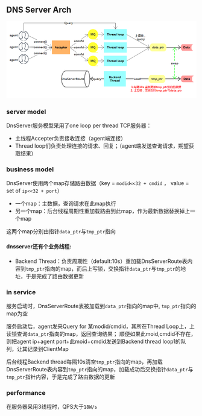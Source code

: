 ## DNS Server Arch

![Alt text](pictures/DnsServer-Arch.png)
### **server model**
DnsServer服务模型采用了one loop per thread TCP服务器：
- 主线程Accepter负责接收连接（agent端连接）
- Thread loop们负责处理连接的请求、回复；（agent端发送查询请求，期望获取结果）

### **business model**
DnsServer使用两个map存储路由数据（key = `modid<<32 + cmdid` ， value = set of `ip<<32 + port`）
- 一个map：主数据，查询请求在此map执行
- 另一个map：后台线程周期性重加载路由到此map，作为最新数据替换掉上一个map

这两个map分别由指针`data_ptr`与`tmp_ptr`指向

#### **dnsserver还有个业务线程:**

- Backend Thread：负责周期性（default:10s）重加载DnsServerRoute表内容到`tmp_ptr`指向的map，而后上写锁，交换指针`data_ptr`与`tmp_ptr`的地址，于是完成了路由数据更新

### **in service**
服务启动时，DnsServerRoute表被加载到`data_ptr`指向的map中, `tmp_ptr`指向的map为空

服务启动后，agent发来Query for 某modid/cmdid，其所在Thread Loop上，上读锁查询`data_ptr`指向的map，返回查询结果；
顺便如果此moid,cmdid不存在，则把agent ip+agent port+此moid+cmdid发送到Backend thread loop1的队列，让其记录到ClientMap

后台线程Backend thread每隔10s清空`tmp_ptr`指向的map，再加载DnsServerRoute表内容到`tmp_ptr`指向的map，加载成功后交换指针`data_ptr`与`tmp_ptr`指针内容，于是完成了路由数据的更新

### **performance**
在服务器采用3线程时，QPS大于`18W/s`
